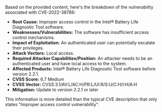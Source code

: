 Based on the provided content, here's the breakdown of the vulnerability associated with CVE-2022-38786:

*   **Root Cause:** Improper access control in the Intel® Battery Life Diagnostic Tool software.
*   **Weaknesses/Vulnerabilities:**  The software has insufficient access control mechanisms.
*   **Impact of Exploitation:** An authenticated user can potentially escalate their privileges.
*  **Attack Vectors:** Local access.
*   **Required Attacker Capabilities/Position:** An attacker needs to be an authenticated user and have local access to the system.
*   **Affected Products:** Intel® Battery Life Diagnostic Tool software before version 2.2.1.
*   **CVSS Score:** 6.7 Medium
*   **CVSS Vector:** CVSS:3.1/AV:L/AC:H/PR:L/UI:R/S:U/C:H/I:H/A:H
*   **Mitigation:** Update to version 2.2.1 or later

This information is more detailed than the typical CVE description that only states "Improper access control vulnerability".